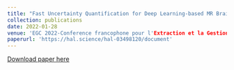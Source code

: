 ```yaml
---
title: "Fast Uncertainty Quantification for Deep Learning-based MR Brain Segmentation"
collection: publications
date: 2022-01-28
venue: 'EGC 2022-Conference francophone pour l'Extraction et la Gestion des Connaissances'
paperurl: 'https://hal.science/hal-03498120/document'
---
```


[Download paper here](https://hal.science/hal-03498120/document)
